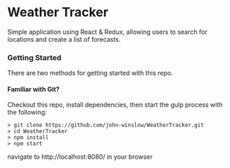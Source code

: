 # Weather Tracker

Simple application using React & Redux, allowing users to search for locations and create a list of forecasts.

### Getting Started

There are two methods for getting started with this repo.

#### Familiar with Git?
Checkout this repo, install dependencies, then start the gulp process with the following:

```
> git clone https://github.com/john-winslow/WeatherTracker.git
> cd WeatherTracker
> npm install
> npm start
```
navigate to http://localhost:8080/ in your browser


